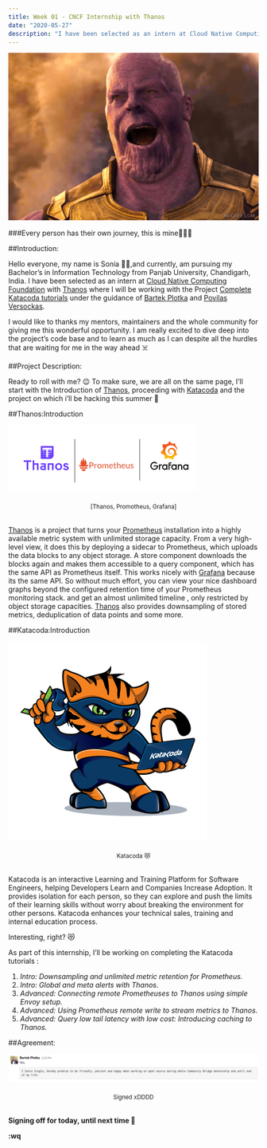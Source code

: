 ```yaml
---
title: Week 01 - CNCF Internship with Thanos
date: "2020-05-27"
description: "I have been selected as an intern at Cloud Native Computing Foundation with Thanos where I will be working with the Project Complete Katacoda tutorials under the guidance of Bartek Plotka and Povilas Versockas."
---
```


![](./thanos.gif)

###Every person has their own journey, this is mine👩🏻‍💻

##Introduction:

Hello everyone, my name is Sonia 👱‍♀️,and currently, am pursuing my Bachelor’s in Information Technology from Panjab University, Chandigarh, India. I have been selected as an intern at [Cloud Native Computing Foundation](https://www.cncf.io/) with [Thanos](https://people.communitybridge.org/project/f51284ab-f652-47b1-9819-cd4135e75c00) where I will be working with the Project [Complete Katacoda tutorials](https://github.com/thanos-io/thanos/issues/2041) under the guidance of [Bartek Plotka](https://www.bwplotka.dev/) and [Povilas Versockas](https://povilasv.me/).

I would like to thanks my mentors, maintainers and the whole community for giving me this wonderful opportunity. I am really excited to dive deep into the project’s code base and to learn as much as I can despite all the hurdles that are waiting for me in the way ahead ☠️

##Project Description:

Ready to roll with me? 😉 To make sure, we are all on the same page, I’ll start with the Introduction of [Thanos](https://github.com/thanos-io/thanos), proceeding with [Katacoda](https://www.katacoda.com/) and the project on which i’ll be hacking this summer 🧐

##Thanos:Introduction

![Thanos Project](./triplets.png)
<center><sub>[Thanos, Promotheus, Grafana]</sub></center><br/>

[Thanos](https://github.com/thanos-io/thanos) is a project that turns your [Prometheus](https://prometheus.io/docs/prometheus/latest/installation/) installation into a highly available metric system with unlimited storage capacity. From a very high-level view, it does this by deploying a sidecar to Prometheus, which uploads the data blocks to any object storage. A store component downloads the blocks again and makes them accessible to a query component, which has the same API as Prometheus itself. This works nicely with [Grafana](https://grafana.com/) because its the same API. So without much effort, you can view your nice dashboard graphs beyond the configured retention time of your Prometheus monitoring stack. and get an almost unlimited timeline , only restricted by object storage capacities. [Thanos](https://github.com/thanos-io/thanos) also provides downsampling of stored metrics, deduplication of data points and some more.

##Katacoda:Introduction

![Thanos Project](./katacoda.png)
<center><sub>Katacoda 😻</sub></center><br/>

Katacoda is an interactive Learning and Training Platform for Software Engineers, helping Developers Learn and Companies Increase Adoption. It provides isolation for each person, so they can explore and push the limits of their learning skills without worry about breaking the environment for other persons. Katacoda enhances your technical sales, training and internal education process.

Interesting, right? 😻

As part of this internship, I’ll be working on completing the Katacoda tutorials :

1. <i>Intro: Downsampling and unlimited metric retention for Prometheus.</i>
2. <i>Intro: Global and meta alerts with Thanos.</i>
3. <i>Advanced: Connecting remote Prometheuses to Thanos using simple Envoy setup.</i>
4. <i>Advanced: Using Prometheus remote write to stream metrics to Thanos.</i>
5. <i>Advanced: Query low tail latency with low cost: Introducing caching to Thanos.</i>

##Agreement:

![Thanos Project](./agreement.png)
<center><sub>Signed xDDDD</sub></center><br/>

**Signing off for today, until next time 👻**

**:wq**